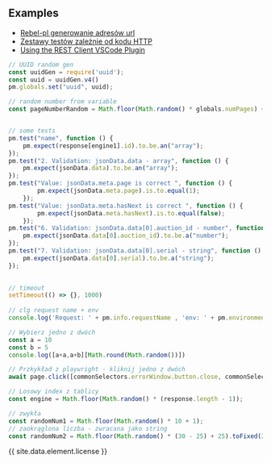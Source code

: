 ## Examples
* [Rebel-pl generowanie adresów url](../postman/examples/rebel-pl.md)
* [Zestawy testów zależnie od kodu HTTP](../postman/examples/200-400-response-codes-tests.md)
* [Using the REST Client VSCode Plugin](https://www.youtube.com/watch?v=RcxvrhQKv8I)

```js
// UUID random gen
const uuidGen = require('uuid');
const uuid = uuidGen.v4()
pm.globals.set("uuid", uuid);

// random number from variable
const pageNumberRandom = Math.floor(Math.random() * globals.numPages) + 1;


// some tests
pm.test("name", function () {
    pm.expect(response[engine1].id).to.be.an("array");
});
pm.test("2. Validation: jsonData.data - array", function () {
    pm.expect(jsonData.data).to.be.an("array");
});
pm.test("Value: jsonData.meta.page is correct ", function () { 
        pm.expect(jsonData.meta.page).is.to.equal(1); 
    });  
pm.test("Value: jsonData.meta.hasNext is correct ", function () { 
        pm.expect(jsonData.meta.hasNext).is.to.equal(false); 
    });
pm.test("6. Validation: jsonData.data[0].auction_id - number", function () {
    pm.expect(jsonData.data[0].auction_id).to.be.a("number");
});
pm.test("7. Validation: jsonData.data[0].serial - string", function () {
    pm.expect(jsonData.data[0].serial).to.be.a("string");
});
 

// timeout
setTimeout(() => {}, 1000)
 
// clg request name + env
console.log('Request: ' + pm.info.requestName , 'env: ' + pm.environment.name )
```

```js
// Wybierz jedno z dwóch
const a = 10
const b = 5
console.log([a+a,a+b][Math.round(Math.random())])

// Przkykład z playwright - kliknij jedno z dwóch
await page.click([commonSelectors.errorWindow.button.close, commonSelectors.errorWindow.button.closeCircle][Math.round(Math.random())]);

// Losowy index z tablicy
const engine = Math.floor(Math.random() * (response.length - 1));

// zwykła
const randomNum1 = Math.floor(Math.random() * 10 + 1);
// zaokrąglona liczba - zwracana jako string
const randomNum2 = Math.floor(Math.random() * (30 - 25) + 25).toFixed(2);
```

{{ site.data.element.license }}